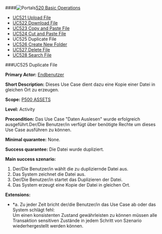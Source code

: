 ####![Portals](https://raw.github.com/massiveart/sulu-docs/master/use-cases/images/package-white.png)[520 Basic Operations](https://github.com/massiveart/sulu-docs/tree/master/use-cases/p500/p520 "520 Basic Operations")

* [UC521 Upload File](https://github.com/massiveart/sulu-docs/tree/master/use-cases/p500/p520/UC521.md "UC521 Upload File")
* [UC522 Download File](https://github.com/massiveart/sulu-docs/tree/master/use-cases/p500/p520/UC522.md "UC522 Download File")
* [UC523 Copy and Paste File](https://github.com/massiveart/sulu-docs/tree/master/use-cases/p500/p520/UC523.md "UC523 Copy and Paste File")
* [UC524 Cut and Paste File](https://github.com/massiveart/sulu-docs/tree/master/use-cases/p500/p520/UC524.md "UC524 Cut and Paste File")
* UC525 Duplicate File
* [UC526 Create New Folder](https://github.com/massiveart/sulu-docs/tree/master/use-cases/p500/p520/UC526.md "UC526 Create New Folder")
* [UC527 Delete File](https://github.com/massiveart/sulu-docs/tree/master/use-cases/p500/p520/UC527.md "UC527 Delete File")
* [UC528 Search File](https://github.com/massiveart/sulu-docs/tree/master/use-cases/p500/p520/UC528.md "UC528 Search File")

###UC525 Duplicate File

**Primary Actor:** [Endbenutzer](https://github.com/massiveart/sulu-docs/tree/master/system-specification/actors.md "Actors") 

**Short Description:** Dieses Use Case dient dazu eine Kopie einer Datei in gleichen Ort zu erzeugen.

**Scope:** [P500 ASSETS](https://github.com/massiveart/sulu-docs/tree/master/system-specification/p500-assets "500 ASSETS") 

**Level:** Activity

**Precondition:** Das Use Case "Daten Auslesen" wurde erfolgreich ausgeführt.Der/Die Benutzer/in verfügt über benötigte Rechte um dieses Use Case ausführen zu können.

**Minimal quarantee:** None.

**Success quarantee:** Die Datei wurde dupliziert.

**Main success szenario:** 

1. Der/Die Benutzer/in wählt die zu dupliziernde Datei aus.
2. Das System zeichnet die Datei aus.
3. Der/Die Benutzer/in startet das Duplizieren der Datei.
4. Das System erzeugt eine Kopie der Datei in gleichen Ort.

**Extensions:**
* *a. Zu jeder Zeit bricht der/die Benutzer/in das Use Case ab oder das System schlägt fehl:	
Um einen konsistenten Zustand gewährleisten zu können müssen alle Transaktion sensitiven Zustände in jedem Schritt von Szenario wiederhergestellt werden können.

 
	 